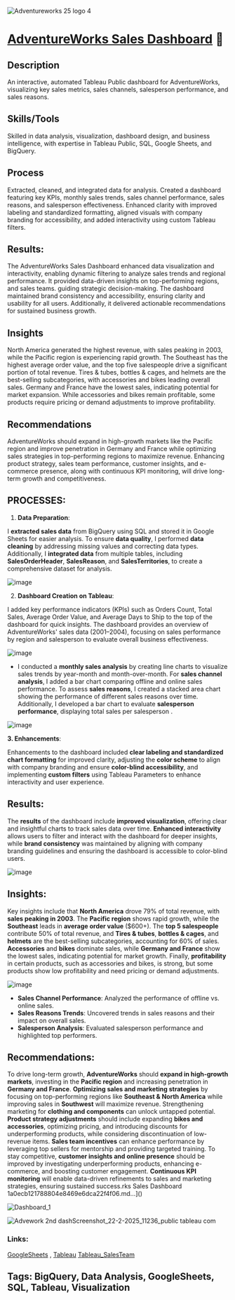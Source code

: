 
![Adventureworks 25 logo 4](https://github.com/user-attachments/assets/b221a6da-ab26-48fa-9cb6-7b21a939f092)

# [AdventureWorks Sales Dashboard](https://victorious-tangerine-c8c.notion.site/1a0ecb12178880f4a7ffc25589177e58?v=1a0ecb121788803393c4000cd7975158&p=1a0ecb121788804e8469e6dca22f4f06&pm=c) 🚴

## Description
An interactive, automated Tableau Public dashboard for AdventureWorks, visualizing key sales metrics, sales channels, salesperson performance, and sales reasons.

## Skills/Tools
Skilled in data analysis, visualization, dashboard design, and business intelligence, with expertise in Tableau Public, SQL, Google Sheets, and BigQuery.

## Process 
Extracted, cleaned, and integrated data for analysis. Created a dashboard featuring key KPIs, monthly sales trends, sales channel performance, sales reasons, and salesperson effectiveness. Enhanced clarity with improved labeling and standardized formatting, aligned visuals with company branding for accessibility, and added interactivity using custom Tableau filters.

## Results: 
The AdventureWorks Sales Dashboard enhanced data visualization and interactivity, enabling dynamic filtering to analyze sales trends and regional performance. It provided data-driven insights on top-performing regions, and sales teams. guiding strategic decision-making. The dashboard maintained brand consistency and accessibility, ensuring clarity and usability for all users. Additionally, it delivered actionable recommendations for sustained business growth.

## Insights  
North America generated the highest revenue, with sales peaking in 2003, while the Pacific region is experiencing rapid growth. The Southeast has the highest average order value, and the top five salespeople drive a significant portion of total revenue. Tires & tubes, bottles & cages, and helmets are the best-selling subcategories, with accessories and bikes leading overall sales. Germany and France have the lowest sales, indicating potential for market expansion. While accessories and bikes remain profitable, some products require pricing or demand adjustments to improve profitability.

## Recommendations 
AdventureWorks should expand in high-growth markets like the Pacific region and improve penetration in Germany and France while optimizing sales strategies in top-performing regions to maximize revenue. Enhancing product strategy, sales team performance, customer insights, and e-commerce presence, along with continuous KPI monitoring, will drive long-term growth and competitiveness.


## PROCESSES:

1. **Data Preparation**:

I **extracted sales data** from BigQuery using SQL and stored it in Google Sheets for easier analysis. To ensure **data quality**, I performed **data cleaning** by addressing missing values and correcting data types. Additionally, I **integrated data** from multiple tables, including **SalesOrderHeader**, **SalesReason**, and **SalesTerritories**, to create a comprehensive dataset for analysis.

![image](https://github.com/user-attachments/assets/24255d8e-6df1-4e97-bb46-27fd17b92f2d)


2. **Dashboard Creation on Tableau**:
   
I added key performance indicators (KPIs) such as Orders Count, Total Sales, Average Order Value, and Average Days to Ship to the top of the dashboard for quick insights. The dashboard provides an overview of AdventureWorks' sales data (2001–2004), focusing on sales performance by region and salesperson to evaluate overall business effectiveness.



![image](https://github.com/user-attachments/assets/4e1948a3-6325-4a8b-8bf4-f38240d66594)


- I conducted a **monthly sales analysis** by creating line charts to visualize sales trends by year-month and month-over-month. For **sales channel analysis**, I added a bar chart comparing offline and online sales performance. To assess **sales reasons**, I created a stacked area chart showing the performance of different sales reasons over time. Additionally, I developed a bar chart to evaluate **salesperson performance**, displaying total sales per salesperson .

![image](https://github.com/user-attachments/assets/733b7354-c59a-4bd3-9bb6-363d80e50a15)


**3. Enhancements**:

Enhancements to the dashboard included **clear labeling and standardized chart formatting** for improved clarity, adjusting the **color scheme** to align with company branding and ensure **color-blind accessibility**, and implementing **custom filters** using Tableau Parameters to enhance interactivity and user experience.

## **Results:**

The **results** of the dashboard include **improved visualization**, offering clear and insightful charts to track sales data over time. **Enhanced interactivity** allows users to filter and interact with the dashboard for deeper insights, while **brand consistency** was maintained by aligning with company branding guidelines and ensuring the dashboard is accessible to color-blind users.

![image](https://github.com/user-attachments/assets/59e00762-96ec-42c0-8f52-72a013af967d)


## **Insights:**

Key insights include that **North America** drove 79% of total revenue, with **sales peaking in 2003**. The **Pacific region** shows rapid growth, while the **Southeast** leads in **average order value** ($600+). The **top 5 salespeople** contribute 50% of total revenue, and **Tires & tubes**, **bottles & cages**, and **helmets** are the best-selling subcategories, accounting for 60% of sales. **Accessories** and **bikes** dominate sales, while **Germany and France** show the lowest sales, indicating potential for market growth. Finally, **profitability** in certain products, such as accessories and bikes, is strong, but some products show low profitability and need pricing or demand adjustments.

![image](https://github.com/user-attachments/assets/1540eb99-7dc0-487c-8814-e4a4e6c6b7ee)



- **Sales Channel Performance**: Analyzed the performance of offline vs. online sales.
- **Sales Reasons Trends**: Uncovered trends in sales reasons and their impact on overall sales.
- **Salesperson Analysis**: Evaluated salesperson performance and highlighted top performers.

## Recommendations:

To drive long-term growth, **AdventureWorks** should **expand in high-growth markets**, investing in the **Pacific region** and increasing penetration in **Germany and France**. **Optimizing sales and marketing strategies** by focusing on top-performing regions like **Southeast & North America** while improving sales in **Southwest** will maximize revenue. Strengthening marketing for **clothing and components** can unlock untapped potential. **Product strategy adjustments** should include expanding **bikes and accessories**, optimizing pricing, and introducing discounts for underperforming products, while considering discontinuation of low-revenue items. **Sales team incentives** can enhance performance by leveraging top sellers for mentorship and providing targeted training. To stay competitive, **customer insights and online presence** should be improved by investigating underperforming products, enhancing e-commerce, and boosting customer engagement. **Continuous KPI monitoring** will enable data-driven refinements to sales and marketing strategies, ensuring sustained success.rks Sales Dashboard 1a0ecb121788804e8469e6dca22f4f06.md…]()


![Dashboard_1](https://github.com/user-attachments/assets/7cfdc056-add0-4d20-803d-ca087f1cf735)

![Advework 2nd dashScreenshot_22-2-2025_11236_public tableau com](https://github.com/user-attachments/assets/4f4e6e73-4476-48ca-a54c-5f3403b1c989)


### Links: 
[GoogleSheets](https://docs.google.com/spreadsheets/d/1aXOVFsOEsqmVp-5GGSbctGK8ocCcsX2C/edit?usp=sharing&ouid=112581511110867137896&rtpof=true&sd=true) , [Tableau](https://public.tableau.com/app/profile/kay.afu/viz/AdventureWorksSalesPerformance_17027335051290/Dashboard1?publish=yes) [Tableau_SalesTeam](https://public.tableau.com/app/profile/kay.afu/viz/AdventureWorksPresentation_17053960936150/Presentation) 
## Tags: BigQuery, Data Analysis, GoogleSheets, SQL, Tableau, Visualization
